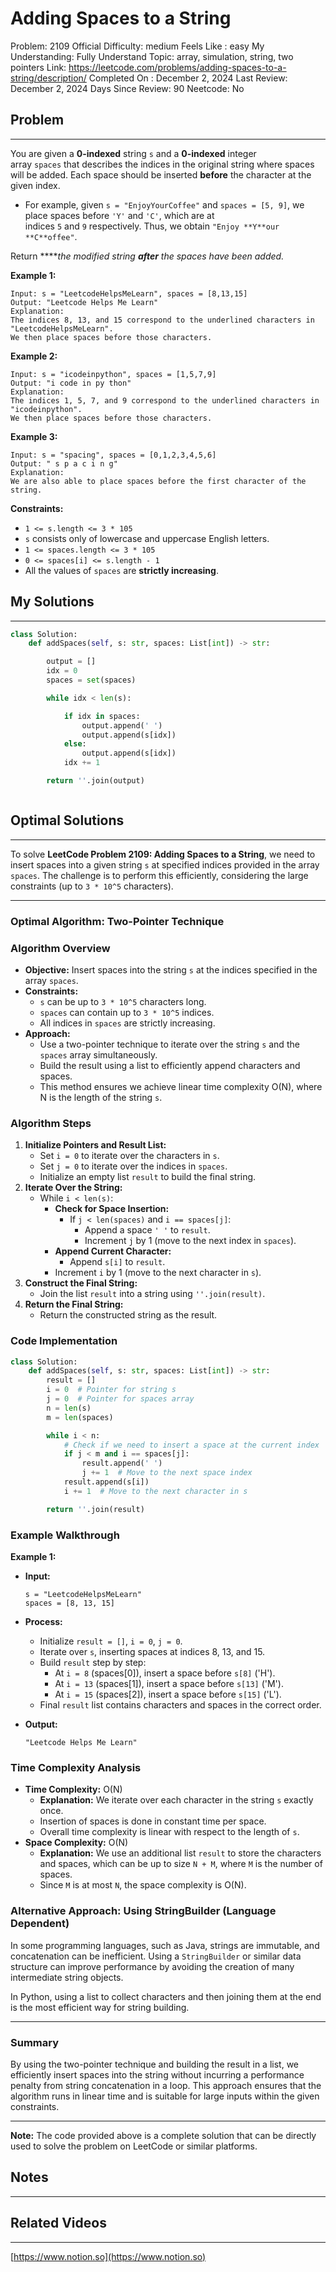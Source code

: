 # Adding Spaces to a String

Problem: 2109
Official Difficulty: medium
Feels Like : easy
My Understanding: Fully Understand
Topic: array, simulation, string, two pointers
Link: https://leetcode.com/problems/adding-spaces-to-a-string/description/
Completed On : December 2, 2024
Last Review: December 2, 2024
Days Since Review: 90
Neetcode: No

## Problem

---

You are given a **0-indexed** string `s` and a **0-indexed** integer array `spaces` that describes the indices in the original string where spaces will be added. Each space should be inserted **before** the character at the given index.

- For example, given `s = "EnjoyYourCoffee"` and `spaces = [5, 9]`, we place spaces before `'Y'` and `'C'`, which are at indices `5` and `9` respectively. Thus, we obtain `"Enjoy **Y**our **C**offee"`.

Return *****the modified string **after** the spaces have been added.*

**Example 1:**

```
Input: s = "LeetcodeHelpsMeLearn", spaces = [8,13,15]
Output: "Leetcode Helps Me Learn"
Explanation:
The indices 8, 13, and 15 correspond to the underlined characters in "LeetcodeHelpsMeLearn".
We then place spaces before those characters.
```

**Example 2:**

```
Input: s = "icodeinpython", spaces = [1,5,7,9]
Output: "i code in py thon"
Explanation:
The indices 1, 5, 7, and 9 correspond to the underlined characters in "icodeinpython".
We then place spaces before those characters.
```

**Example 3:**

```
Input: s = "spacing", spaces = [0,1,2,3,4,5,6]
Output: " s p a c i n g"
Explanation:
We are also able to place spaces before the first character of the string.
```

**Constraints:**

- `1 <= s.length <= 3 * 105`
- `s` consists only of lowercase and uppercase English letters.
- `1 <= spaces.length <= 3 * 105`
- `0 <= spaces[i] <= s.length - 1`
- All the values of `spaces` are **strictly increasing**.

## My Solutions

---

```python
class Solution:
    def addSpaces(self, s: str, spaces: List[int]) -> str:

        output = []
        idx = 0
        spaces = set(spaces)

        while idx < len(s):

            if idx in spaces:
                output.append(' ')
                output.append(s[idx])
            else:
                output.append(s[idx])
            idx += 1

        return ''.join(output)
```

```python

```

## Optimal Solutions

---

To solve **LeetCode Problem 2109: Adding Spaces to a String**, we need to insert spaces into a given string `s` at specified indices provided in the array `spaces`. The challenge is to perform this efficiently, considering the large constraints (up to `3 * 10^5` characters).

---

### **Optimal Algorithm: Two-Pointer Technique**

### **Algorithm Overview**

- **Objective:** Insert spaces into the string `s` at the indices specified in the array `spaces`.
- **Constraints:**
    - `s` can be up to `3 * 10^5` characters long.
    - `spaces` can contain up to `3 * 10^5` indices.
    - All indices in `spaces` are strictly increasing.
- **Approach:**
    - Use a two-pointer technique to iterate over the string `s` and the `spaces` array simultaneously.
    - Build the result using a list to efficiently append characters and spaces.
    - This method ensures we achieve linear time complexity O(N), where N is the length of the string `s`.

### **Algorithm Steps**

1. **Initialize Pointers and Result List:**
    - Set `i = 0` to iterate over the characters in `s`.
    - Set `j = 0` to iterate over the indices in `spaces`.
    - Initialize an empty list `result` to build the final string.
2. **Iterate Over the String:**
    - While `i < len(s)`:
        - **Check for Space Insertion:**
            - If `j < len(spaces)` and `i == spaces[j]`:
                - Append a space `' '` to `result`.
                - Increment `j` by 1 (move to the next index in `spaces`).
        - **Append Current Character:**
            - Append `s[i]` to `result`.
        - Increment `i` by 1 (move to the next character in `s`).
3. **Construct the Final String:**
    - Join the list `result` into a string using `''.join(result)`.
4. **Return the Final String:**
    - Return the constructed string as the result.

### **Code Implementation**

```python
class Solution:
    def addSpaces(self, s: str, spaces: List[int]) -> str:
        result = []
        i = 0  # Pointer for string s
        j = 0  # Pointer for spaces array
        n = len(s)
        m = len(spaces)

        while i < n:
            # Check if we need to insert a space at the current index
            if j < m and i == spaces[j]:
                result.append(' ')
                j += 1  # Move to the next space index
            result.append(s[i])
            i += 1  # Move to the next character in s

        return ''.join(result)

```

### **Example Walkthrough**

**Example 1:**

- **Input:**
    
    ```
    s = "LeetcodeHelpsMeLearn"
    spaces = [8, 13, 15]
    
    ```
    
- **Process:**
    - Initialize `result = []`, `i = 0`, `j = 0`.
    - Iterate over `s`, inserting spaces at indices 8, 13, and 15.
    - Build `result` step by step:
        - At `i = 8` (spaces[0]), insert a space before `s[8]` ('H').
        - At `i = 13` (spaces[1]), insert a space before `s[13]` ('M').
        - At `i = 15` (spaces[2]), insert a space before `s[15]` ('L').
    - Final `result` list contains characters and spaces in the correct order.
- **Output:**
    
    ```
    "Leetcode Helps Me Learn"
    
    ```
    

### **Time Complexity Analysis**

- **Time Complexity:** O(N)
    - **Explanation:** We iterate over each character in the string `s` exactly once.
    - Insertion of spaces is done in constant time per space.
    - Overall time complexity is linear with respect to the length of `s`.
- **Space Complexity:** O(N)
    - **Explanation:** We use an additional list `result` to store the characters and spaces, which can be up to size `N + M`, where `M` is the number of spaces.
    - Since `M` is at most `N`, the space complexity is O(N).

### **Alternative Approach: Using StringBuilder (Language Dependent)**

In some programming languages, such as Java, strings are immutable, and concatenation can be inefficient. Using a `StringBuilder` or similar data structure can improve performance by avoiding the creation of many intermediate string objects.

In Python, using a list to collect characters and then joining them at the end is the most efficient way for string building.

---

### **Summary**

By using the two-pointer technique and building the result in a list, we efficiently insert spaces into the string without incurring a performance penalty from string concatenation in a loop. This approach ensures that the algorithm runs in linear time and is suitable for large inputs within the given constraints.

---

**Note:** The code provided above is a complete solution that can be directly used to solve the problem on LeetCode or similar platforms.

## Notes

---

 

## Related Videos

---

[https://www.notion.so](https://www.notion.so)